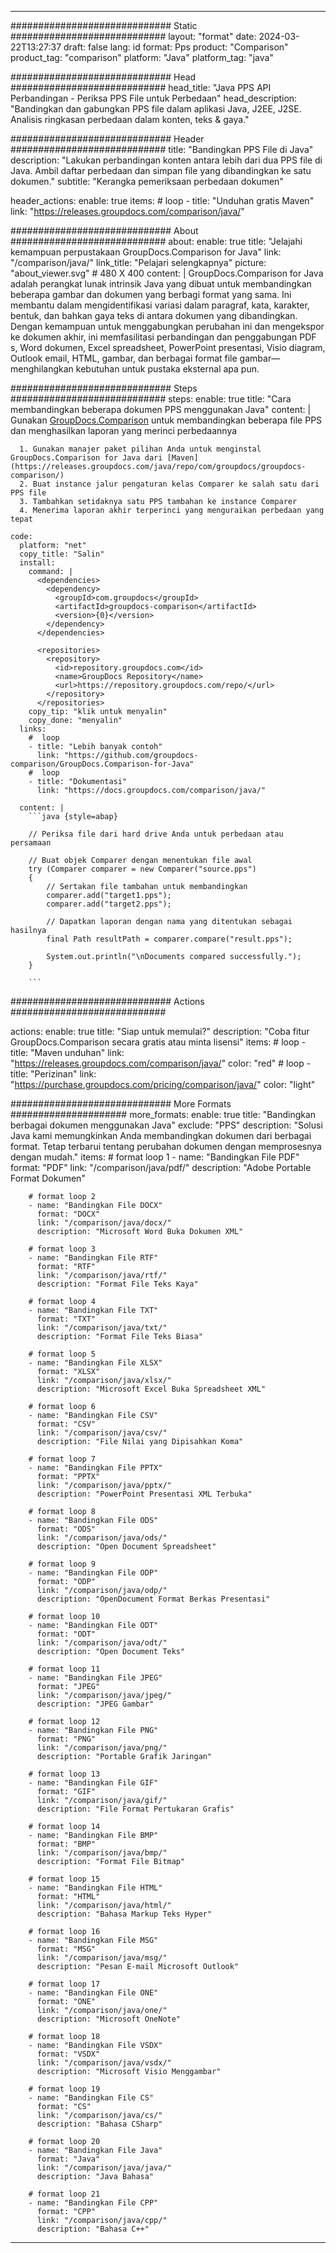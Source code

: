 
---
############################# Static ############################
layout: "format"
date:  2024-03-22T13:27:37
draft: false
lang: id
format: Pps
product: "Comparison"
product_tag: "comparison"
platform: "Java"
platform_tag: "java"

############################# Head ############################
head_title: "Java PPS API Perbandingan - Periksa PPS File untuk Perbedaan"
head_description: "Bandingkan dan gabungkan PPS file dalam aplikasi Java, J2EE, J2SE. Analisis ringkasan perbedaan dalam konten, teks & gaya."

############################# Header ############################
title: "Bandingkan PPS File di Java" 
description: "Lakukan perbandingan konten antara lebih dari dua PPS file di Java. Ambil daftar perbedaan dan simpan file yang dibandingkan ke satu dokumen."
subtitle: "Kerangka pemeriksaan perbedaan dokumen" 

header_actions:
  enable: true
  items:
    #  loop
    - title: "Unduhan gratis Maven"
      link: "https://releases.groupdocs.com/comparison/java/"
      
############################# About ############################
about:
    enable: true
    title: "Jelajahi kemampuan perpustakaan GroupDocs.Comparison for Java"
    link: "/comparison/java/"
    link_title: "Pelajari selengkapnya"
    picture: "about_viewer.svg" # 480 X 400
    content: |
       GroupDocs.Comparison for Java adalah perangkat lunak intrinsik Java yang dibuat untuk membandingkan beberapa gambar dan dokumen yang berbagi format yang sama. Ini membantu dalam mengidentifikasi variasi dalam paragraf, kata, karakter, bentuk, dan bahkan gaya teks di antara dokumen yang dibandingkan. Dengan kemampuan untuk menggabungkan perubahan ini dan mengekspor ke dokumen akhir, ini memfasilitasi perbandingan dan penggabungan PDF s, Word dokumen, Excel spreadsheet, PowerPoint presentasi, Visio diagram, Outlook email, HTML, gambar, dan berbagai format file gambar—menghilangkan kebutuhan untuk pustaka eksternal apa pun.

############################# Steps ############################
steps:
    enable: true
    title: "Cara membandingkan beberapa dokumen PPS menggunakan Java"
    content: |
      Gunakan [GroupDocs.Comparison](https://products.groupdocs.com/comparison/java/) untuk membandingkan beberapa file PPS dan menghasilkan laporan yang merinci perbedaannya
      
      1. Gunakan manajer paket pilihan Anda untuk menginstal GroupDocs.Comparison for Java dari [Maven](https://releases.groupdocs.com/java/repo/com/groupdocs/groupdocs-comparison/)
      2. Buat instance jalur pengaturan kelas Comparer ke salah satu dari PPS file
      3. Tambahkan setidaknya satu PPS tambahan ke instance Comparer
      4. Menerima laporan akhir terperinci yang menguraikan perbedaan yang tepat
   
    code:
      platform: "net"
      copy_title: "Salin"
      install:
        command: |
          <dependencies>
            <dependency>
              <groupId>com.groupdocs</groupId>
              <artifactId>groupdocs-comparison</artifactId>
              <version>{0}</version>
            </dependency>
          </dependencies>

          <repositories>
            <repository>
              <id>repository.groupdocs.com</id>
              <name>GroupDocs Repository</name>
              <url>https://repository.groupdocs.com/repo/</url>
            </repository>
          </repositories>
        copy_tip: "klik untuk menyalin"
        copy_done: "menyalin"
      links:
        #  loop
        - title: "Lebih banyak contoh"
          link: "https://github.com/groupdocs-comparison/GroupDocs.Comparison-for-Java"
        #  loop
        - title: "Dokumentasi"
          link: "https://docs.groupdocs.com/comparison/java/"
          
      content: |
        ```java {style=abap}

        // Periksa file dari hard drive Anda untuk perbedaan atau persamaan

        // Buat objek Comparer dengan menentukan file awal
        try (Comparer comparer = new Comparer("source.pps") 
        {
            // Sertakan file tambahan untuk membandingkan
        	comparer.add("target1.pps");
            comparer.add("target2.pps");

            // Dapatkan laporan dengan nama yang ditentukan sebagai hasilnya
            final Path resultPath = comparer.compare("result.pps"); 

            System.out.println("\nDocuments compared successfully.");
        }
        
        ```            

############################# Actions ############################

actions:
  enable: true
  title: "Siap untuk memulai?"
  description: "Coba fitur GroupDocs.Comparison secara gratis atau minta lisensi"
  items:
    #  loop
    - title: "Maven unduhan"
      link: "https://releases.groupdocs.com/comparison/java/"
      color: "red"
        #  loop
    - title: "Perizinan"
      link: "https://purchase.groupdocs.com/pricing/comparison/java/"
      color: "light"


############################# More Formats #####################
more_formats:
    enable: true
    title: "Bandingkan berbagai dokumen menggunakan Java"
    exclude: "PPS"
    description: "Solusi Java kami memungkinkan Anda membandingkan dokumen dari berbagai format. Tetap terbarui tentang perubahan dokumen dengan memprosesnya dengan mudah."
    items: 
        # format loop 1
        - name: "Bandingkan File PDF"
          format: "PDF"
          link: "/comparison/java/pdf/"
          description: "Adobe Portable Format Dokumen"

        # format loop 2
        - name: "Bandingkan File DOCX"
          format: "DOCX"
          link: "/comparison/java/docx/"
          description: "Microsoft Word Buka Dokumen XML"

        # format loop 3
        - name: "Bandingkan File RTF"
          format: "RTF"
          link: "/comparison/java/rtf/"
          description: "Format File Teks Kaya"

        # format loop 4
        - name: "Bandingkan File TXT"
          format: "TXT"
          link: "/comparison/java/txt/"
          description: "Format File Teks Biasa"

        # format loop 5
        - name: "Bandingkan File XLSX"
          format: "XLSX"
          link: "/comparison/java/xlsx/"
          description: "Microsoft Excel Buka Spreadsheet XML"

        # format loop 6
        - name: "Bandingkan File CSV"
          format: "CSV"
          link: "/comparison/java/csv/"
          description: "File Nilai yang Dipisahkan Koma"

        # format loop 7
        - name: "Bandingkan File PPTX"
          format: "PPTX"
          link: "/comparison/java/pptx/"
          description: "PowerPoint Presentasi XML Terbuka"

        # format loop 8
        - name: "Bandingkan File ODS"
          format: "ODS"
          link: "/comparison/java/ods/"
          description: "Open Document Spreadsheet"

        # format loop 9
        - name: "Bandingkan File ODP"
          format: "ODP"
          link: "/comparison/java/odp/"
          description: "OpenDocument Format Berkas Presentasi"

        # format loop 10
        - name: "Bandingkan File ODT"
          format: "ODT"
          link: "/comparison/java/odt/"
          description: "Open Document Teks"

        # format loop 11
        - name: "Bandingkan File JPEG"
          format: "JPEG"
          link: "/comparison/java/jpeg/"
          description: "JPEG Gambar"

        # format loop 12
        - name: "Bandingkan File PNG"
          format: "PNG"
          link: "/comparison/java/png/"
          description: "Portable Grafik Jaringan"

        # format loop 13
        - name: "Bandingkan File GIF"
          format: "GIF"
          link: "/comparison/java/gif/"
          description: "File Format Pertukaran Grafis"

        # format loop 14
        - name: "Bandingkan File BMP"
          format: "BMP"
          link: "/comparison/java/bmp/"
          description: "Format File Bitmap"

        # format loop 15
        - name: "Bandingkan File HTML"
          format: "HTML"
          link: "/comparison/java/html/"
          description: "Bahasa Markup Teks Hyper"

        # format loop 16
        - name: "Bandingkan File MSG"
          format: "MSG"
          link: "/comparison/java/msg/"
          description: "Pesan E-mail Microsoft Outlook"

        # format loop 17
        - name: "Bandingkan File ONE"
          format: "ONE"
          link: "/comparison/java/one/"
          description: "Microsoft OneNote"

        # format loop 18
        - name: "Bandingkan File VSDX"
          format: "VSDX"
          link: "/comparison/java/vsdx/"
          description: "Microsoft Visio Menggambar"

        # format loop 19
        - name: "Bandingkan File CS"
          format: "CS"
          link: "/comparison/java/cs/"
          description: "Bahasa CSharp"

        # format loop 20
        - name: "Bandingkan File Java"
          format: "Java"
          link: "/comparison/java/java/"
          description: "Java Bahasa"
          
        # format loop 21
        - name: "Bandingkan File CPP"
          format: "CPP"
          link: "/comparison/java/cpp/"
          description: "Bahasa C++"
---